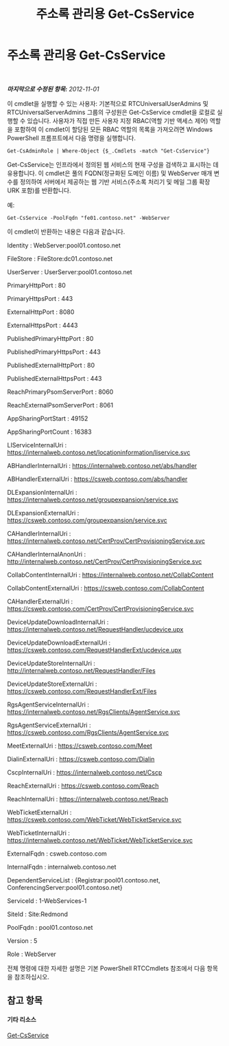 ﻿---
title: 주소록 관리용 Get-CsService
TOCTitle: 주소록 관리용 Get-CsService
ms:assetid: 373b717d-5efa-4c36-a899-a23a5bd922b4
ms:mtpsurl: https://technet.microsoft.com/ko-kr/library/Gg429698(v=OCS.15)
ms:contentKeyID: 49303298
ms.date: 08/10/2015
mtps_version: v=OCS.15
ms.translationtype: HT
---

# 주소록 관리용 Get-CsService

 

_**마지막으로 수정된 항목:** 2012-11-01_

이 cmdlet을 실행할 수 있는 사용자: 기본적으로 RTCUniversalUserAdmins 및 RTCUniversalServerAdmins 그룹의 구성원은 Get-CsService cmdlet을 로컬로 실행할 수 있습니다. 사용자가 직접 만든 사용자 지정 RBAC(역할 기반 액세스 제어) 역할을 포함하여 이 cmdlet이 할당된 모든 RBAC 역할의 목록을 가져오려면 Windows PowerShell 프롬프트에서 다음 명령을 실행합니다.

    Get-CsAdminRole | Where-Object {$_.Cmdlets -match "Get-CsService"}

Get-CsService는 인프라에서 정의된 웹 서비스의 현재 구성을 검색하고 표시하는 데 유용합니다. 이 cmdlet은 풀의 FQDN(정규화된 도메인 이름) 및 WebServer 매개 변수를 정의하여 서버에서 제공하는 웹 기반 서비스(주소록 처리기 및 메일 그룹 확장 URK 포함)를 반환합니다.

예:

    Get-CsService -PoolFqdn "fe01.contoso.net" -WebServer

이 cmdlet이 반환하는 내용은 다음과 같습니다.

Identity : WebServer:pool01.contoso.net

FileStore : FileStore:dc01.contoso.net

UserServer : UserServer:pool01.contoso.net

PrimaryHttpPort : 80

PrimaryHttpsPort : 443

ExternalHttpPort : 8080

ExternalHttpsPort : 4443

PublishedPrimaryHttpPort : 80

PublishedPrimaryHttpsPort : 443

PublishedExternalHttpPort : 80

PublishedExternalHttpsPort : 443

ReachPrimaryPsomServerPort : 8060

ReachExternalPsomServerPort : 8061

AppSharingPortStart : 49152

AppSharingPortCount : 16383

LIServiceInternalUri : https://internalweb.contoso.net/locationinformation/liservice.svc

ABHandlerInternalUri : https://internalweb.contoso.net/abs/handler

ABHandlerExternalUri : https://csweb.contoso.com/abs/handler

DLExpansionInternalUri : https://internalweb.contoso.net/groupexpansion/service.svc

DLExpansionExternalUri : https://csweb.contoso.com/groupexpansion/service.svc

CAHandlerInternalUri : https://internalweb.contoso.net/CertProv/CertProvisioningService.svc

CAHandlerInternalAnonUri : http://internalweb.contoso.net/CertProv/CertProvisioningService.svc

CollabContentInternalUri : https://internalweb.contoso.net/CollabContent

CollabContentExternalUri : https://csweb.contoso.com/CollabContent

CAHandlerExternalUri : https://csweb.contoso.com/CertProv/CertProvisioningService.svc

DeviceUpdateDownloadInternalUri : https://internalweb.contoso.net/RequestHandler/ucdevice.upx

DeviceUpdateDownloadExternalUri : https://csweb.contoso.com/RequestHandlerExt/ucdevice.upx

DeviceUpdateStoreInternalUri : http://internalweb.contoso.net/RequestHandler/Files

DeviceUpdateStoreExternalUri : https://csweb.contoso.com/RequestHandlerExt/Files

RgsAgentServiceInternalUri : https://internalweb.contoso.net/RgsClients/AgentService.svc

RgsAgentServiceExternalUri : https://csweb.contoso.com/RgsClients/AgentService.svc

MeetExternalUri : https://csweb.contoso.com/Meet

DialinExternalUri : https://csweb.contoso.com/Dialin

CscpInternalUri : https://internalweb.contoso.net/Cscp

ReachExternalUri : https://csweb.contoso.com/Reach

ReachInternalUri : https://internalweb.contoso.net/Reach

WebTicketExternalUri : https://csweb.contoso.com/WebTicket/WebTicketService.svc

WebTicketInternalUri : https://internalweb.contoso.net/WebTicket/WebTicketService.svc

ExternalFqdn : csweb.contoso.com

InternalFqdn : internalweb.contoso.net

DependentServiceList : {Registrar:pool01.contoso.net, ConferencingServer:pool01.contoso.net}

ServiceId : 1-WebServices-1

SiteId : Site:Redmond

PoolFqdn : pool01.contoso.net

Version : 5

Role : WebServer

전체 명령에 대한 자세한 설명은 기본 PowerShell RTCCmdlets 참조에서 다음 항목을 참조하십시오.

## 참고 항목

#### 기타 리소스

[Get-CsService](https://docs.microsoft.com/en-us/powershell/module/skype/Get-CsService)

